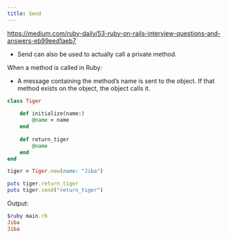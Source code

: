 ```yaml
---
title: Send
---
```


https://medium.com/ruby-daily/53-ruby-on-rails-interview-questions-and-answers-eb99eed1aeb7

- Send can also be used to actually call a private method.

When a method is called in Ruby:
- A message containing the method’s name is sent to the object. If that method exists on the object, the object calls it.

```rb
class Tiger
    
    def initialize(name:)
        @name = name
    end
    
    def return_tiger
        @name
    end
end

tiger = Tiger.new(name: "Jiba")

puts tiger.return_tiger
puts tiger.send("return_tiger")
```

Output:

```rb
$ruby main.rb
Jiba
Jiba
```
